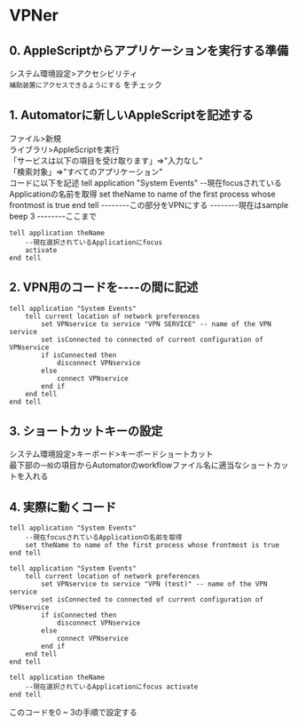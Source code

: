 # VPNer
## 0. AppleScriptからアプリケーションを実行する準備
  システム環境設定>アクセシビリティ  
  `補助装置にアクセスできるようにする` をチェック  

## 1. Automatorに新しいAppleScriptを記述する
  ファイル>新規  
  ライブラリ>AppleScriptを実行  
  「サービスは以下の項目を受け取ります」=>"入力なし"  
  「検索対象」=>"すべてのアプリケーション"  
  コードに以下を記述
    tell application "System Events"
        --現在focusされているApplicationの名前を取得
        set theName to name of the first process whose frontmost is true
    end tell
    --------この部分をVPNにする
    --------現在はsample
    beep 3
    --------ここまで

    tell application theName
        --現在選択されているApplicationにfocus
        activate
    end tell

## 2. VPN用のコードを----の間に記述
    tell application "System Events"
        tell current location of network preferences
            set VPNservice to service "VPN SERVICE" -- name of the VPN service
            set isConnected to connected of current configuration of VPNservice
            if isConnected then
                disconnect VPNservice
            else
                connect VPNservice
            end if
        end tell
    end tell

## 3. ショートカットキーの設定
  システム環境設定>キーボード>キーボードショートカット  
  最下部の`一般`の項目からAutomatorのworkflowファイル名に適当なショートカットを入れる  

## 4. 実際に動くコード
    tell application "System Events"
        --現在focusされているApplicationの名前を取得
        set theName to name of the first process whose frontmost is true
    end tell

    tell application "System Events"
        tell current location of network preferences
            set VPNservice to service "VPN (test)" -- name of the VPN service
            set isConnected to connected of current configuration of VPNservice
            if isConnected then
                disconnect VPNservice
            else
                connect VPNservice
            end if
        end tell
    end tell

    tell application theName
        --現在選択されているApplicationにfocus activate
    end tell  
  このコードを0 ~ 3の手順で設定する
